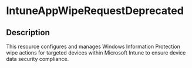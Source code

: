 
# IntuneAppWipeRequestDeprecated

## Description

This resource configures and manages Windows Information Protection wipe actions for targeted devices within Microsoft Intune to ensure device data security compliance.
